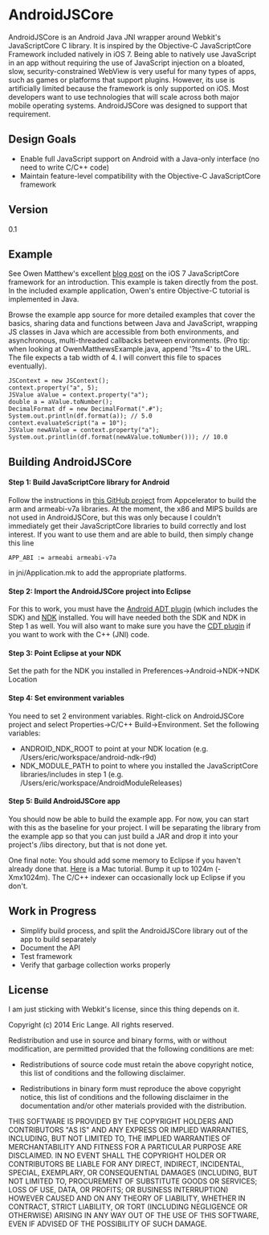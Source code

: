 AndroidJSCore
=============

AndroidJSCore is an Android Java JNI wrapper around Webkit's JavaScriptCore C library.
It is inspired by the Objective-C JavaScriptCore Framework included natively in
iOS 7.  Being able to natively use JavaScript in an app without requiring the use of
JavaScript injection on a bloated, slow, security-constrained WebView is very useful
for many types of apps, such as games or platforms that support plugins.  However, 
its use is artificially limited because the framework is only supported on iOS.  Most
developers want to use technologies that will scale across both major mobile
operating systems.  AndroidJSCore was designed to support that requirement.

Design Goals
------------
  - Enable full JavaScript support on Android with a Java-only interface (no need to write C/C++ code)
  - Maintain feature-level compatibility with the Objective-C JavaScriptCore framework

Version
-------
0.1

Example
-------

See Owen Matthew's excellent [blog post] on the iOS 7 JavaScriptCore framework for an
introduction.  This example is taken directly from the post.  In the included example
application, Owen's entire Objective-C tutorial is implemented in Java.

Browse the example app source for more detailed examples that cover the basics, sharing
data and functions between Java and JavaScript, wrapping JS classes in Java which
are accessible from both environments, and  asynchronous, multi-threaded callbacks between
environments.  (Pro tip: when looking at OwenMatthewsExample.java, append '?ts=4' to the
URL.  The file expects a tab width of 4.  I will convert this file to spaces eventually).

    JSContext = new JSContext();
    context.property("a", 5);
    JSValue aValue = context.property("a");
    double a = aValue.toNumber();
    DecimalFormat df = new DecimalFormat(".#");
    System.out.println(df.format(a)); // 5.0
    context.evaluateScript("a = 10");
    JSValue newAValue = context.property("a");
    System.out.printlin(df.format(newAValue.toNumber())); // 10.0

Building AndroidJSCore
----------------------

#### Step 1: Build JavaScriptCore library for Android

Follow the instructions in [this GitHub project] from Appcelerator to build the
arm and armeabi-v7a libraries.  At the moment, the x86 and MIPS builds are not
used in AndroidJSCore, but this was only because I couldn't immediately get their
JavaScriptCore libraries to build correctly and lost interest.  If you want to use
them and are able to build, then simply change this line
    
    APP_ABI := armeabi armeabi-v7a

in jni/Application.mk to add the appropriate platforms.

#### Step 2: Import the AndroidJSCore project into Eclipse

For this to work, you must have the [Android ADT plugin] (which includes the SDK)
and [NDK] installed.  You will have needed both the SDK and NDK in Step 1 as well.
You will also want to make sure you have the [CDT plugin] if you want to work with
the C++ (JNI) code.

#### Step 3: Point Eclipse at your NDK
Set the path for the NDK you installed in Preferences->Android->NDK->NDK Location

#### Step 4: Set environment variables
You need to set 2 environment variables.  Right-click on AndroidJSCore project and
select Properties->C/C++ Build->Environment.  Set the following variables:
  * ANDROID_NDK_ROOT to point at your NDK location (e.g. /Users/eric/workspace/android-ndk-r9d)
  * NDK_MODULE_PATH to point to where you installed the JavaScriptCore libraries/includes in step 1 (e.g. /Users/eric/workspace/AndroidModuleReleases)

#### Step 5: Build AndroidJSCore app
You should now be able to build the example app. For now, you can start with this as the
baseline for your project.  I will be separating the library from the example app so 
that you can just build a JAR and drop it into your project's /libs directory, but that
is not done yet.

One final note: You should add some memory to Eclipse if you haven't already done
that.  [Here] is a Mac tutorial.  Bump it up to 1024m (-Xmx1024m).  The C/C++ indexer can
occasionally lock up Eclipse if you don't.

Work in Progress
----------------

  - Simplify build process, and split the AndroidJSCore library out of the
  app to build separately
  - Document the API
  - Test framework
  - Verify that garbage collection works properly

License
-------

I am just sticking with Webkit's license, since this thing depends on it.

 Copyright (c) 2014 Eric Lange. All rights reserved.

 Redistribution and use in source and binary forms, with or without
 modification, are permitted provided that the following conditions are met:

 - Redistributions of source code must retain the above copyright notice, this
 list of conditions and the following disclaimer.

 - Redistributions in binary form must reproduce the above copyright notice,
 this list of conditions and the following disclaimer in the documentation
 and/or other materials provided with the distribution.

 THIS SOFTWARE IS PROVIDED BY THE COPYRIGHT HOLDERS AND CONTRIBUTORS "AS IS"
 AND ANY EXPRESS OR IMPLIED WARRANTIES, INCLUDING, BUT NOT LIMITED TO, THE
 IMPLIED WARRANTIES OF MERCHANTABILITY AND FITNESS FOR A PARTICULAR PURPOSE ARE
 DISCLAIMED. IN NO EVENT SHALL THE COPYRIGHT HOLDER OR CONTRIBUTORS BE LIABLE
 FOR ANY DIRECT, INDIRECT, INCIDENTAL, SPECIAL, EXEMPLARY, OR CONSEQUENTIAL
 DAMAGES (INCLUDING, BUT NOT LIMITED TO, PROCUREMENT OF SUBSTITUTE GOODS OR
 SERVICES; LOSS OF USE, DATA, OR PROFITS; OR BUSINESS INTERRUPTION) HOWEVER
 CAUSED AND ON ANY THEORY OF LIABILITY, WHETHER IN CONTRACT, STRICT LIABILITY,
 OR TORT (INCLUDING NEGLIGENCE OR OTHERWISE) ARISING IN ANY WAY OUT OF THE USE
 OF THIS SOFTWARE, EVEN IF ADVISED OF THE POSSIBILITY OF SUCH DAMAGE.
 
[blog post]:http://www.bignerdranch.com/blog/javascriptcore-and-ios-7/
[this github project]:https://github.com/appcelerator/hyperloop/wiki/Building-JavaScriptCore-for-Android
[Android ADT plugin]:http://developer.android.com/sdk/installing/installing-adt.html
[NDK]:https://developer.android.com/tools/sdk/ndk/index.html
[CDT plugin]:http://www.eclipse.org/cdt/downloads.php
[Here]:https://confluence.sakaiproject.org/pages/viewpage.action?pageId=61341742

